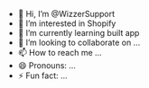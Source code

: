 - 👋 Hi, I’m @WizzerSupport
- 👀 I’m interested in Shopify
- 🌱 I’m currently learning built app
- 💞️ I’m looking to collaborate on ...
- 📫 How to reach me ...
- 😄 Pronouns: ...
- ⚡ Fun fact: ...

<!---
WizzerSupport/WizzerSupport is a ✨ special ✨ repository because its `README.md` (this file) appears on your GitHub profile.
You can click the Preview link to take a look at your changes.
--->
